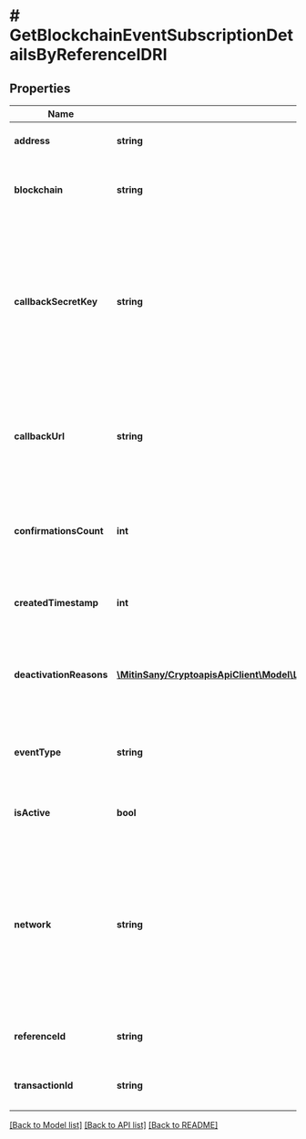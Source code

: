 # # GetBlockchainEventSubscriptionDetailsByReferenceIDRI

## Properties

Name | Type | Description | Notes
------------ | ------------- | ------------- | -------------
**address** | **string** | Represents the address of the transaction. | [optional]
**blockchain** | **string** | Represents the specific blockchain protocol name, e.g. Ethereum, Bitcoin, etc. |
**callbackSecretKey** | **string** | Represents the Secret Key value provided by the customer. This field is used for security purposes during the callback notification, in order to prove the sender of the callback as Crypto APIs. For more information please see our [Documentation](https://project-2a14af.doxify.ai/v-1.2023-04-25-105/RESTapis/general-information/callbacks#callback-security). | [optional]
**callbackUrl** | **string** | Represents the URL that is set by the customer where the callback will be received at. The callback notification will be received only if and when the event occurs. |
**confirmationsCount** | **int** | Represents the number of confirmations, i.e. the amount of blocks that have been built on top of this block. | [optional]
**createdTimestamp** | **int** | Defines the specific time/date when the subscription was created in Unix Timestamp. |
**deactivationReasons** | [**\MitinSany/CryptoapisApiClient\Model\ListBlockchainEventsSubscriptionsRIDeactivationReasonsInner[]**](ListBlockchainEventsSubscriptionsRIDeactivationReasonsInner.md) | Represents the deactivation reason details, available when a blockchain event subscription has status isActive - false. | [optional]
**eventType** | **string** | Defines the type of the specific event available for the customer to subscribe to for callback notification. |
**isActive** | **bool** | Defines whether the subscription is active or not. Set as boolean. |
**network** | **string** | Represents the name of the blockchain network used; blockchain networks are usually identical as technology and software, but they differ in data, e.g. - \&quot;mainnet\&quot; is the live network with actual data while network like \&quot;testnet\&quot; is a test network. |
**referenceId** | **string** | Represents a unique ID used to reference the specific callback subscription. |
**transactionId** | **string** | Represents the unique identification string that defines the transaction. | [optional]

[[Back to Model list]](../../README.md#models) [[Back to API list]](../../README.md#endpoints) [[Back to README]](../../README.md)
